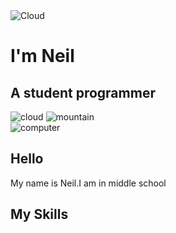 <!DOCTYPE html>
<html lang="en">
<head>
    <meta charset="UTF-8">
    <meta name="viewport" content="width=device-width, initial-scale=1.0">
    <title>Neil</title>
    <link rel="stylesheet" href="./styles.css" />
</head>
<body>

<div class="top-container">
<img class="cloud" src="https://media.discordapp.net/attachments/1234191962366677095/1234554107419689110/cloud.png?ex=6631279c&is=662fd61c&hm=c7c0bd0f118e8017911711be8281ef508d911fc49799a8adc406e5dcedf155dd&=&format=webp&quality=lossless" alt="Cloud">
<h1>I'm Neil</h1>
<h2>A student <span>pro</span>grammer</h2>
<img class="cloud_2" src="https://media.discordapp.net/attachments/1234191962366677095/1234554107419689110/cloud.png?ex=6631279c&is=662fd61c&hm=c7c0bd0f118e8017911711be8281ef508d911fc49799a8adc406e5dcedf155dd&=&format=webp&quality=lossless" alt="cloud">
<img class="mountain" src="https://media.discordapp.net/attachments/1234191962366677095/1234554107872940072/mountain.png?ex=6631279c&is=662fd61c&hm=8e3074af0e9146472e40c37b319acd694c2f3cbc39b72ca5e248938b4af51d7d&=&format=webp&quality=lossless" alt="mountain">
</div>

<div class="mid-container">
    <div class="profile">
<img class="computer" src="https://media.discordapp.net/attachments/1234191962366677095/1234554107633602631/computer.png?ex=6631279c&is=662fd61c&hm=cf877a5d627bc84ded9e545d2328fb801269243f766d58af6247e1f84716d512&=&format=webp&quality=lossless"
alt="computer">
<h2>Hello</h2>
<p class="intro">My name is Neil.I am in middle school</p>

<div class="My Skills">
    <h2>My Skills</h2>
    <div class="row-container">
    <div class="row">
</div>






</body>
</html>
